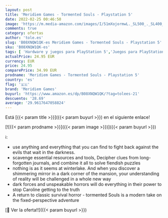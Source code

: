```yaml
---
layout: post
title: 'Meridiem Games - Tormented Souls - Playstation 5'
date: 2022-02-25 00:46:50
image: 'https://m.media-amazon.com/images/I/51mXojormwL._SL500_._SL400_.jpg'
comments: true
category: ofertas
author: 'tole.es'
slug: 'B08XNQW1QK-es Meridiem Games - Tormented Souls - Playstation 5'
sku: 'B08XNQW1QK-es'
tags: [ 'Hardware y juegos para PlayStation 5','Juegos para PlayStation 5','Videojuegos','meridiem games','playstation', ]
actualPrice: 24.95 EUR
currency: EUR
price: 24.95
comparePrice: 34.99 EUR
prodname: 'Meridiem Games - Tormented Souls - Playstation 5'
country: 'es'
flag: '🇪🇸'
brand: 'Meridiem Games'
buyurl: 'https://www.amazon.es/dp/B08XNQW1QK/?tag=tolees-21'
descuento: '28.69'
average: '29.9617647058824'
---
```


Está [{{< param title >}}]({{< param buyurl >}}) en el siguiente enlace!

[![{{< param prodname >}}]({{< param image >}})]({{< param buyurl >}})

ℹ️:

- use anything and everything that you can find to fight back against the evils that wait in the darkness.
- scavenge essential resources and tools, Decipher clues from long-forgotten journals, and combine it all to solve fiendish puzzles
- nothing is as it seems at winterlake. And when you discover a shimmering mirror in a dark corner of the mansion, your understanding of reality will be challenged in a whole new way
- dark forces and unspeakable horrors will do everything in their power to stop Caroline getting to the truth
- A return to classic survival horror - tormented Souls is a modern take on the fixed-perspective adventure

[🛒 Ver la oferta!!]({{< param buyurl >}})
